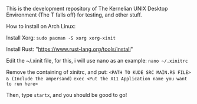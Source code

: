 This is the development repository of The Kernelian UNIX Desktop Environment (The T falls off) for testing, and other stuff.


How to install on Arch Linux:

Install Xorg:
`sudo pacman -S xorg xorg-xinit`

Install Rust:
"https://www.rust-lang.org/tools/install"

Edit the ~/.xinit file, for this, i will use nano as an example:
`nano ~/.xinitrc`

Remove the containing of xinitrc, and put:
`<PATH TO KUDE SRC MAIN.RS FILE> & (Include the ampersand)`
`exec <Put the X11 Application name you want to run here>`

Then, type `startx`, and you should be good to go!

